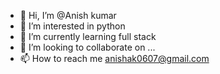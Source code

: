 - 👋 Hi, I’m @Anish kumar
- 👀 I’m interested in python
- 🌱 I’m currently learning full stack 
- 💞️ I’m looking to collaborate on ...
- 📫 How to reach me anishak0607@gmail.com

<!---
Anishak0607/Anishak0607 is a ✨ special ✨ repository because its `README.md` (this file) appears on your GitHub profile.
You can click the Preview link to take a look at your changes.
--->
